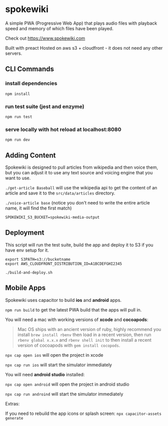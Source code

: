 # spokewiki

A simple PWA (Progressive Web App) that plays audio files with playback speed and memory of which files have been played.

Check out https://www.spokewiki.com

Built with preact
Hosted on aws s3 + cloudfront - it does not need any other servers.

## CLI Commands

### install dependencies

`npm install`

### run test suite (jest and enzyme)

`npm run test`

### serve locally with hot reload at localhost:8080

`npm run dev`

## Adding Content

Spokewiki is designed to pull articles from wikipedia and then voice them, but you can adjust it to use any text source and voicing engine that you want to use.

`./get-article Baseball`
will use the wikipedia api to get the content of an article and save it to the `src/data/articles` directory.

`./voice-article base`
(notice you don't need to write the entire article name, it will find the first match)

```
SPOKEWIKI_S3_BUCKET=spokewiki-media-output
```

## Deployment

This script will run the test suite, build the app and deploy it to S3 if you have env setup for it.

```
export S3PATH=s3://bucketname
export AWS_CLOUDFRONT_DISTRIBUTION_ID=A1BCDEFGHI2345

./build-and-deploy.sh
```

## Mobile Apps

Spokewiki uses capacitor to build **ios** and **android** apps.

`npm run build` to get the latest PWA build that the apps will pull in.

You will need a mac with working versions of **xcode** and **cocoapods**:

> Mac OS ships with an ancient version of ruby, highly recommend you install `brew install rbenv` then load in a recent version, then run `rbenv global x.x.x` and `rbenv shell init` to then install a recent version of cocoapods with `gem install cocopods`.

`npx cap open ios` will open the project in xcode

`npx cap run ios` will start the simulator immediately

You will need **android studio** installed:

`npx cap open android` will open the project in android studio

`npx cap run androind` will start the simulator immediately

Extras:

If you need to rebuild the app icons or splash screen: `npx capacitor-assets generate`